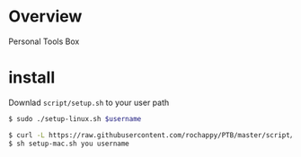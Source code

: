 # Overview
Personal Tools Box

# install
Downlad `script/setup.sh` to your user path

``` bash
$ sudo ./setup-linux.sh $username
```

```bash
$ curl -L https://raw.githubusercontent.com/rochappy/PTB/master/script/setup-mac.sh > ~/setup-mac.sh
$ sh setup-mac.sh you username
```

